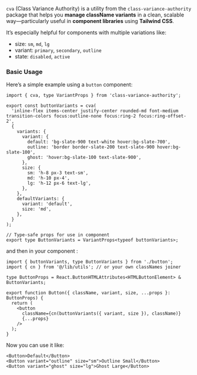 `cva` (Class Variance Authority) is a utility from the `class-variance-authority` package that helps you **manage className variants** in a clean, scalable way—particularly useful in **component libraries** using **Tailwind CSS**.

It’s especially helpful for components with multiple variations like:

- size: `sm`, `md`, `lg`
- variant: `primary`, `secondary`, `outline`
- state: `disabled`, `active`

### Basic Usage
Here’s a simple example using a `button` component:

```tsx
import { cva, type VariantProps } from 'class-variance-authority';

export const buttonVariants = cva(
  'inline-flex items-center justify-center rounded-md font-medium transition-colors focus:outline-none focus:ring-2 focus:ring-offset-2',
  {
    variants: {
      variant: {
        default: 'bg-slate-900 text-white hover:bg-slate-700',
        outline: 'border border-slate-200 text-slate-900 hover:bg-slate-100',
        ghost: 'hover:bg-slate-100 text-slate-900',
      },
      size: {
        sm: 'h-8 px-3 text-sm',
        md: 'h-10 px-4',
        lg: 'h-12 px-6 text-lg',
      },
    },
    defaultVariants: {
      variant: 'default',
      size: 'md',
    },
  }
);

// Type-safe props for use in component
export type ButtonVariants = VariantProps<typeof buttonVariants>;

```

and then in your component : 


```tsx
import { buttonVariants, type ButtonVariants } from './button';
import { cn } from '@/lib/utils'; // or your own classNames joiner

type ButtonProps = React.ButtonHTMLAttributes<HTMLButtonElement> & ButtonVariants;

export function Button({ className, variant, size, ...props }: ButtonProps) {
  return (
    <button
      className={cn(buttonVariants({ variant, size }), className)}
      {...props}
    />
  );
}
```

Now you can use it like:

```tsx
<Button>Default</Button>
<Button variant="outline" size="sm">Outline Small</Button>
<Button variant="ghost" size="lg">Ghost Large</Button>
```